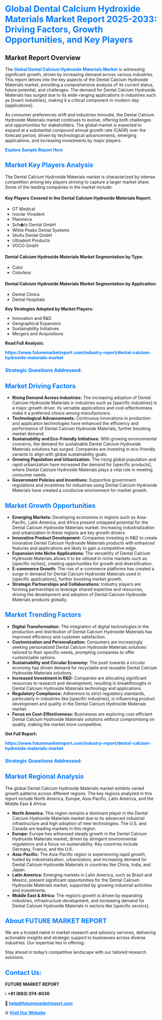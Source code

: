 <h1 style="color: #007BFF;">Global Dental Calcium Hydroxide Materials Market Report 2025-2033: Driving Factors, Growth Opportunities, and Key Players</h1>

<section id="overview">
<h2>Market Report Overview</h2>
<p>The <a href="https://www.futuremarketreport.com/industry-report/dental-calcium-hydroxide-materials-market" style="color: #007BFF; text-decoration: none;"><strong>Global Dental Calcium Hydroxide Materials Market</strong></a> is witnessing significant growth, driven by increasing demand across various industries. This report delves into the key aspects of the Dental Calcium Hydroxide Materials market, providing a comprehensive analysis of its current status, future potential, and challenges. The demand for Dental Calcium Hydroxide Materials has surged due to its wide-ranging applications in industries such as [insert industries], making it a critical component in modern-day [applications].</p>
<p>As consumer preferences shift and industries innovate, the Dental Calcium Hydroxide Materials market continues to evolve, offering both challenges and opportunities for stakeholders. The global market is expected to expand at a substantial compound annual growth rate (CAGR) over the forecast period, driven by technological advancements, emerging applications, and increasing investments by major players.</p>
</section>

<section id="overview">
<p><a href="https://www.futuremarketreport.com/request-sample/reportId=31702" style="color: #007BFF; text-decoration: none;"><strong>Explore Sample Report Here</strong></a></p>
</section>

<section id="key-players">
<h2 style="color: #007BFF;">Market Key Players Analysis</h2>
<p>The Dental Calcium Hydroxide Materials market is characterized by intense competition among key players striving to capture a larger market share. Some of the leading companies in the market include:</p>
<h4>Key Players Covered in the Dental Calcium Hydroxide Materials Report:</h4>
<ul><li>GT Medical</li><li>Ivoclar Vivadent</li><li>Planmeca</li><li>Sch�tz Dental GmbH</li><li>White Peaks Dental Systems</li><li>Shofu Dental GmbH</li><li>Ultradent Products</li><li>VOCO GmbH</li></ul>
<h4>Dental Calcium Hydroxide Materials Market Segmentation by Type:</h4>
<ul><li>Color</li><li>Colorless</li></ul>

<h4>Dental Calcium Hydroxide Materials Market Segmentation by Application:</h4>
<ul><li>Dental Clinics</li><li>Dental Hospitals</li></ul>
<p><strong>Key Strategies Adopted by Market Players:</strong></p>
<ul>
<li>Innovation and R&D</li>
<li>Geographical Expansion</li>
<li>Sustainability Initiatives</li>
<li>Mergers and Acquisitions</li>
</ul>
</section>

<section>
<p><strong>Read Full Analysis: </strong></p><a href="https://www.futuremarketreport.com/industry-report/dental-calcium-hydroxide-materials-market" style="color: #007BFF; text-decoration: none;"><strong>https://www.futuremarketreport.com/industry-report/dental-calcium-hydroxide-materials-market</strong></a>
<h3 style="color: #007BFF;">Strategic Questions Addressed:</h3>
</section>

<section id="driving-factors">
<h2 style="color: #007BFF;">Market Driving Factors</h2>
<ul>
<li><strong>Rising Demand Across Industries:</strong> The increasing adoption of Dental Calcium Hydroxide Materials in industries such as [specific industries] is a major growth driver. Its versatile applications and cost-effectiveness make it a preferred choice among manufacturers.</li>
<li><strong>Technological Advancements:</strong> Continuous innovations in production and application technologies have enhanced the efficiency and performance of Dental Calcium Hydroxide Materials, further boosting market demand.</li>
<li><strong>Sustainability and Eco-Friendly Initiatives:</strong> With growing environmental concerns, the demand for sustainable Dental Calcium Hydroxide Materials solutions has surged. Companies are investing in eco-friendly variants to align with global sustainability goals.</li>
<li><strong>Growing Population and Urbanization:</strong> The rising global population and rapid urbanization have increased the demand for [specific products], where Dental Calcium Hydroxide Materials plays a vital role in meeting consumer needs.</li>
<li><strong>Government Policies and Incentives:</strong> Supportive government regulations and incentives for industries using Dental Calcium Hydroxide Materials have created a conducive environment for market growth.</li>
</ul>
</section>

<section id="growth-opportunities">
<h2 style="color: #007BFF;">Market Growth Opportunities</h2>
<ul>
<li><strong>Emerging Markets:</strong> Developing economies in regions such as Asia-Pacific, Latin America, and Africa present untapped potential for the Dental Calcium Hydroxide Materials market. Increasing industrialization and urbanization in these regions are key growth drivers.</li>
<li><strong>Innovative Product Development:</strong> Companies investing in R&D to create innovative Dental Calcium Hydroxide Materials products with enhanced features and applications are likely to gain a competitive edge.</li>
<li><strong>Expansion into Niche Applications:</strong> The versatility of Dental Calcium Hydroxide Materials allows it to be utilized in niche markets such as [specific niches], creating opportunities for growth and diversification.</li>
<li><strong>E-commerce Growth:</strong> The rise of e-commerce platforms has created a surge in demand for Dental Calcium Hydroxide Materials used in [specific applications], further boosting market growth.</li>
<li><strong>Strategic Partnerships and Collaborations:</strong> Industry players are forming partnerships to leverage shared expertise and resources, driving the development and adoption of Dental Calcium Hydroxide Materials products globally.</li>
</ul>
</section>

<section id="trending-factors">
<h2 style="color: #007BFF;">Market Trending Factors</h2>
<ul>
<li><strong>Digital Transformation:</strong> The integration of digital technologies in the production and distribution of Dental Calcium Hydroxide Materials has improved efficiency and customer satisfaction.</li>
<li><strong>Customization and Personalization:</strong> Consumers are increasingly seeking personalized Dental Calcium Hydroxide Materials solutions tailored to their specific needs, prompting companies to offer customizable options.</li>
<li><strong>Sustainability and Circular Economy:</strong> The push towards a circular economy has driven demand for recyclable and reusable Dental Calcium Hydroxide Materials solutions.</li>
<li><strong>Increased Investment in R&D:</strong> Companies are allocating significant resources to research and development, resulting in breakthroughs in Dental Calcium Hydroxide Materials technology and applications.</li>
<li><strong>Regulatory Compliance:</strong> Adherence to strict regulatory standards, particularly in industries like [specific industries], is influencing product development and quality in the Dental Calcium Hydroxide Materials market.</li>
<li><strong>Focus on Cost-Effectiveness:</strong> Businesses are exploring cost-efficient Dental Calcium Hydroxide Materials solutions without compromising on quality, making the market more competitive.</li>
</ul>
</section>

<section>
<p><strong>Get Full Report: </strong></p><a href="https://www.futuremarketreport.com/industry-report/dental-calcium-hydroxide-materials-market" style="color: #007BFF; text-decoration: none;"><strong>https://www.futuremarketreport.com/industry-report/dental-calcium-hydroxide-materials-market</strong></a>
<h3 style="color: #007BFF;">Strategic Questions Addressed:</h3>
</section>


<section id="regional-analysis">
<h2 style="color: #007BFF;">Market Regional Analysis</h2>
<p>The global Dental Calcium Hydroxide Materials market exhibits varied growth patterns across different regions. The key regions analyzed in this report include North America, Europe, Asia-Pacific, Latin America, and the Middle East & Africa:</p>
<ul>
<li><strong>North America:</strong> This region remains a dominant player in the Dental Calcium Hydroxide Materials market due to its advanced industrial infrastructure and high adoption of new technologies. The U.S. and Canada are leading markets in this region.</li>
<li><strong>Europe:</strong> Europe has witnessed steady growth in the Dental Calcium Hydroxide Materials market, driven by stringent environmental regulations and a focus on sustainability. Key countries include Germany, France, and the U.K.</li>
<li><strong>Asia-Pacific:</strong> The Asia-Pacific region is experiencing rapid growth, fueled by industrialization, urbanization, and increasing demand for Dental Calcium Hydroxide Materials in countries like China, India, and Japan.</li>
<li><strong>Latin America:</strong> Emerging markets in Latin America, such as Brazil and Mexico, present significant opportunities for the Dental Calcium Hydroxide Materials market, supported by growing industrial activities and investments.</li>
<li><strong>Middle East & Africa:</strong> The region’s growth is driven by expanding industries, infrastructure development, and increasing demand for Dental Calcium Hydroxide Materials in sectors like [specific sectors].</li>
</ul>
</section>

<footer>
<h2 style="color: #007BFF;">About FUTURE MARKET REPORT</h2>
<p>We are a trusted name in market research and advisory services, delivering actionable insights and strategic support to businesses across diverse industries. Our expertise lies in offering:</p>

<p>Stay ahead in today’s competitive landscape with our tailored research solutions.</p>

<h2 style="color: #007BFF;">Contact Us:</h2>
<p><strong>FUTURE MARKET REPORT</strong></p>
<p>📞 <strong>+91 (883) 074-8030</strong></p>
<p>📧 <strong><a href="mailto:help@futuremarketreport.com" style="color: #007BFF;">help@futuremarketreport.com</a></strong></p>
<p>🌐 <strong><a href="https://www.futuremarketreport.com/" style="color: #007BFF;">Visit Our Website</a></strong></p>
</footer>
